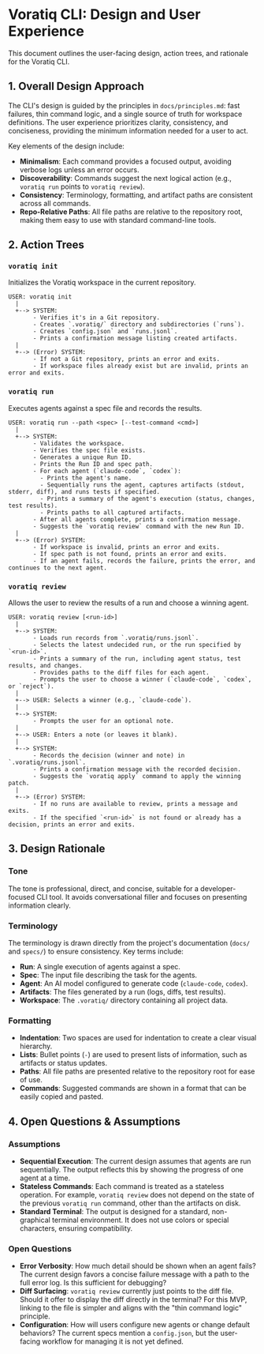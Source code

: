 # Voratiq CLI: Design and User Experience

This document outlines the user-facing design, action trees, and rationale for the Voratiq CLI.

## 1. Overall Design Approach

The CLI's design is guided by the principles in `docs/principles.md`: fast failures, thin command logic, and a single source of truth for workspace definitions. The user experience prioritizes clarity, consistency, and conciseness, providing the minimum information needed for a user to act.

Key elements of the design include:

- **Minimalism**: Each command provides a focused output, avoiding verbose logs unless an error occurs.
- **Discoverability**: Commands suggest the next logical action (e.g., `voratiq run` points to `voratiq review`).
- **Consistency**: Terminology, formatting, and artifact paths are consistent across all commands.
- **Repo-Relative Paths**: All file paths are relative to the repository root, making them easy to use with standard command-line tools.

## 2. Action Trees

### `voratiq init`

Initializes the Voratiq workspace in the current repository.

```
USER: voratiq init
  |
  +--> SYSTEM:
       - Verifies it's in a Git repository.
       - Creates `.voratiq/` directory and subdirectories (`runs`).
       - Creates `config.json` and `runs.jsonl`.
       - Prints a confirmation message listing created artifacts.
  |
  +--> (Error) SYSTEM:
       - If not a Git repository, prints an error and exits.
       - If workspace files already exist but are invalid, prints an error and exits.
```

### `voratiq run`

Executes agents against a spec file and records the results.

```
USER: voratiq run --path <spec> [--test-command <cmd>]
  |
  +--> SYSTEM:
       - Validates the workspace.
       - Verifies the spec file exists.
       - Generates a unique Run ID.
       - Prints the Run ID and spec path.
       - For each agent (`claude-code`, `codex`):
         - Prints the agent's name.
         - Sequentially runs the agent, captures artifacts (stdout, stderr, diff), and runs tests if specified.
         - Prints a summary of the agent's execution (status, changes, test results).
         - Prints paths to all captured artifacts.
       - After all agents complete, prints a confirmation message.
       - Suggests the `voratiq review` command with the new Run ID.
  |
  +--> (Error) SYSTEM:
       - If workspace is invalid, prints an error and exits.
       - If spec path is not found, prints an error and exits.
       - If an agent fails, records the failure, prints the error, and continues to the next agent.
```

### `voratiq review`

Allows the user to review the results of a run and choose a winning agent.

```
USER: voratiq review [<run-id>]
  |
  +--> SYSTEM:
       - Loads run records from `.voratiq/runs.jsonl`.
       - Selects the latest undecided run, or the run specified by `<run-id>`.
       - Prints a summary of the run, including agent status, test results, and changes.
       - Provides paths to the diff files for each agent.
       - Prompts the user to choose a winner (`claude-code`, `codex`, or `reject`).
  |
  +--> USER: Selects a winner (e.g., `claude-code`).
  |
  +--> SYSTEM:
       - Prompts the user for an optional note.
  |
  +--> USER: Enters a note (or leaves it blank).
  |
  +--> SYSTEM:
       - Records the decision (winner and note) in `.voratiq/runs.jsonl`.
       - Prints a confirmation message with the recorded decision.
       - Suggests the `voratiq apply` command to apply the winning patch.
  |
  +--> (Error) SYSTEM:
       - If no runs are available to review, prints a message and exits.
       - If the specified `<run-id>` is not found or already has a decision, prints an error and exits.
```

## 3. Design Rationale

### Tone

The tone is professional, direct, and concise, suitable for a developer-focused CLI tool. It avoids conversational filler and focuses on presenting information clearly.

### Terminology

The terminology is drawn directly from the project's documentation (`docs/` and `specs/`) to ensure consistency. Key terms include:

- **Run**: A single execution of agents against a spec.
- **Spec**: The input file describing the task for the agents.
- **Agent**: An AI model configured to generate code (`claude-code`, `codex`).
- **Artifacts**: The files generated by a run (logs, diffs, test results).
- **Workspace**: The `.voratiq/` directory containing all project data.

### Formatting

- **Indentation**: Two spaces are used for indentation to create a clear visual hierarchy.
- **Lists**: Bullet points (`-`) are used to present lists of information, such as artifacts or status updates.
- **Paths**: All file paths are presented relative to the repository root for ease of use.
- **Commands**: Suggested commands are shown in a format that can be easily copied and pasted.

## 4. Open Questions & Assumptions

### Assumptions

- **Sequential Execution**: The current design assumes that agents are run sequentially. The output reflects this by showing the progress of one agent at a time.
- **Stateless Commands**: Each command is treated as a stateless operation. For example, `voratiq review` does not depend on the state of the previous `voratiq run` command, other than the artifacts on disk.
- **Standard Terminal**: The output is designed for a standard, non-graphical terminal environment. It does not use colors or special characters, ensuring compatibility.

### Open Questions

- **Error Verbosity**: How much detail should be shown when an agent fails? The current design favors a concise failure message with a path to the full error log. Is this sufficient for debugging?
- **Diff Surfacing**: `voratiq review` currently just points to the diff file. Should it offer to display the diff directly in the terminal? For this MVP, linking to the file is simpler and aligns with the "thin command logic" principle.
- **Configuration**: How will users configure new agents or change default behaviors? The current specs mention a `config.json`, but the user-facing workflow for managing it is not yet defined.
